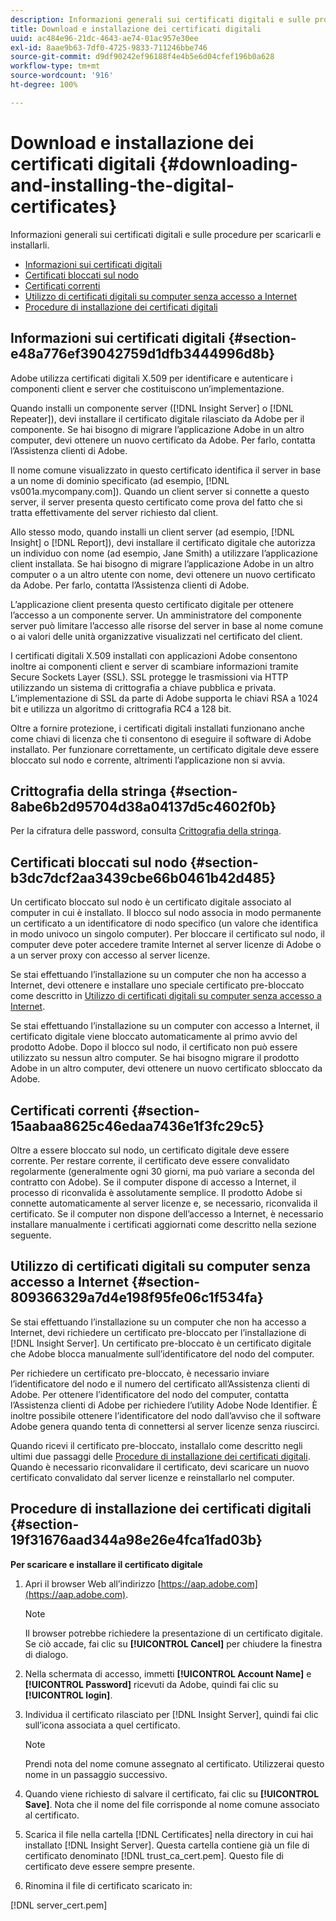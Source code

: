 ```yaml
---
description: Informazioni generali sui certificati digitali e sulle procedure per scaricarli e installarli.
title: Download e installazione dei certificati digitali
uuid: ac484e96-21dc-4643-ae74-01ac957e30ee
exl-id: 8aae9b63-7df0-4725-9833-711246bbe746
source-git-commit: d9df90242ef96188f4e4b5e6d04cfef196b0a628
workflow-type: tm+mt
source-wordcount: '916'
ht-degree: 100%

---
```


# Download e installazione dei certificati digitali {#downloading-and-installing-the-digital-certificates}

Informazioni generali sui certificati digitali e sulle procedure per scaricarli e installarli.

* [Informazioni sui certificati digitali](../../../../../home/c-inst-svr/c-install-ins-svr/t-install-proc-inst-svr-dpu/c-dnld-dgtl-cert/c-dnld-dgtl-cert.md#section-e48a776ef39042759d1dfb3444996d8b)
* [Certificati bloccati sul nodo](../../../../../home/c-inst-svr/c-install-ins-svr/t-install-proc-inst-svr-dpu/c-dnld-dgtl-cert/c-dnld-dgtl-cert.md#section-b3dc7dcf2aa3439cbe66b0461b42d485)
* [Certificati correnti](../../../../../home/c-inst-svr/c-install-ins-svr/t-install-proc-inst-svr-dpu/c-dnld-dgtl-cert/c-dnld-dgtl-cert.md#section-15aabaa8625c46edaa7436e1f3fc29c5)
* [Utilizzo di certificati digitali su computer senza accesso a Internet](../../../../../home/c-inst-svr/c-install-ins-svr/t-install-proc-inst-svr-dpu/c-dnld-dgtl-cert/c-dnld-dgtl-cert.md#section-809366329a7d4e198f95fe06c1f534fa)
* [Procedure di installazione dei certificati digitali](../../../../../home/c-inst-svr/c-install-ins-svr/t-install-proc-inst-svr-dpu/c-dnld-dgtl-cert/c-dnld-dgtl-cert.md#section-19f31676aad344a98e26e4fca1fad03b)

## Informazioni sui certificati digitali {#section-e48a776ef39042759d1dfb3444996d8b}

 Adobe utilizza certificati digitali X.509 per identificare e autenticare i componenti client e server che costituiscono un’implementazione.

Quando installi un componente server ([!DNL Insight Server] o [!DNL Repeater]), devi installare il certificato digitale rilasciato da Adobe per il componente. Se hai bisogno di migrare l’applicazione Adobe in un altro computer, devi ottenere un nuovo certificato da Adobe. Per farlo, contatta l’Assistenza clienti di Adobe.

Il nome comune visualizzato in questo certificato identifica il server in base a un nome di dominio specificato (ad esempio, [!DNL vs001a.mycompany.com]). Quando un client server si connette a questo server, il server presenta questo certificato come prova del fatto che si tratta effettivamente del server richiesto dal client.

Allo stesso modo, quando installi un client server (ad esempio, [!DNL Insight] o [!DNL Report]), devi installare il certificato digitale che autorizza un individuo con nome (ad esempio, Jane Smith) a utilizzare l’applicazione client installata. Se hai bisogno di migrare l’applicazione Adobe in un altro computer o a un altro utente con nome, devi ottenere un nuovo certificato da Adobe. Per farlo, contatta l’Assistenza clienti di Adobe.

L’applicazione client presenta questo certificato digitale per ottenere l’accesso a un componente server. Un amministratore del componente server può limitare l’accesso alle risorse del server in base al nome comune o ai valori delle unità organizzative visualizzati nel certificato del client.

I certificati digitali X.509 installati con applicazioni Adobe consentono inoltre ai componenti client e server di scambiare informazioni tramite Secure Sockets Layer (SSL). SSL protegge le trasmissioni via HTTP utilizzando un sistema di crittografia a chiave pubblica e privata. L’implementazione di SSL da parte di Adobe supporta le chiavi RSA a 1024 bit e utilizza un algoritmo di crittografia RC4 a 128 bit.

Oltre a fornire protezione, i certificati digitali installati funzionano anche come chiavi di licenza che ti consentono di eseguire il software di Adobe installato. Per funzionare correttamente, un certificato digitale deve essere bloccato sul nodo e corrente, altrimenti l’applicazione non si avvia.

## Crittografia della stringa {#section-8abe6b2d95704d38a04137d5c4602f0b}

Per la cifratura delle password, consulta [Crittografia della stringa](../../../../../home/c-inst-svr/c-install-ins-svr/t-install-proc-inst-svr-dpu/c-dnld-dgtl-cert/string-encryption.md#concept-35da0b53650a4d7e82b240ad27f6d45a).

## Certificati bloccati sul nodo {#section-b3dc7dcf2aa3439cbe66b0461b42d485}

Un certificato bloccato sul nodo è un certificato digitale associato al computer in cui è installato. Il blocco sul nodo associa in modo permanente un certificato a un identificatore di nodo specifico (un valore che identifica in modo univoco un singolo computer). Per bloccare il certificato sul nodo, il computer deve poter accedere tramite Internet al server licenze di Adobe o a un server proxy con accesso al server licenze.

Se stai effettuando l’installazione su un computer che non ha accesso a Internet, devi ottenere e installare uno speciale certificato pre-bloccato come descritto in [Utilizzo di certificati digitali su computer senza accesso a Internet](../../../../../home/c-inst-svr/c-install-ins-svr/t-install-proc-inst-svr-dpu/c-dnld-dgtl-cert/c-dnld-dgtl-cert.md#section-809366329a7d4e198f95fe06c1f534fa).

Se stai effettuando l’installazione su un computer con accesso a Internet, il certificato digitale viene bloccato automaticamente al primo avvio del prodotto Adobe. Dopo il blocco sul nodo, il certificato non può essere utilizzato su nessun altro computer. Se hai bisogno migrare il prodotto Adobe in un altro computer, devi ottenere un nuovo certificato sbloccato da Adobe.

## Certificati correnti {#section-15aabaa8625c46edaa7436e1f3fc29c5}

Oltre a essere bloccato sul nodo, un certificato digitale deve essere corrente. Per restare corrente, il certificato deve essere convalidato regolarmente (generalmente ogni 30 giorni, ma può variare a seconda del contratto con Adobe). Se il computer dispone di accesso a Internet, il processo di riconvalida è assolutamente semplice. Il prodotto Adobe si connette automaticamente al server licenze e, se necessario, riconvalida il certificato. Se il computer non dispone dell’accesso a Internet, è necessario installare manualmente i certificati aggiornati come descritto nella sezione seguente.

## Utilizzo di certificati digitali su computer senza accesso a Internet {#section-809366329a7d4e198f95fe06c1f534fa}

Se stai effettuando l’installazione su un computer che non ha accesso a Internet, devi richiedere un certificato pre-bloccato per l’installazione di [!DNL Insight Server]. Un certificato pre-bloccato è un certificato digitale che Adobe blocca manualmente sull’identificatore del nodo del computer.

Per richiedere un certificato pre-bloccato, è necessario inviare l’identificatore del nodo e il numero del certificato all’Assistenza clienti di Adobe. Per ottenere l’identificatore del nodo del computer, contatta l’Assistenza clienti di Adobe per richiedere l’utility Adobe Node Identifier. È inoltre possibile ottenere l’identificatore del nodo dall’avviso che il software Adobe genera quando tenta di connettersi al server licenze senza riuscirci.

Quando ricevi il certificato pre-bloccato, installalo come descritto negli ultimi due passaggi delle [Procedure di installazione dei certificati digitali](../../../../../home/c-inst-svr/c-install-ins-svr/t-install-proc-inst-svr-dpu/c-dnld-dgtl-cert/c-dnld-dgtl-cert.md#section-19f31676aad344a98e26e4fca1fad03b). Quando è necessario riconvalidare il certificato, devi scaricare un nuovo certificato convalidato dal server licenze e reinstallarlo nel computer.

## Procedure di installazione dei certificati digitali {#section-19f31676aad344a98e26e4fca1fad03b}

**Per scaricare e installare il certificato digitale**

1. Apri il browser Web all’indirizzo [https://aap.adobe.com](https://aap.adobe.com).

   >[!NOTE]
   >
   >Il browser potrebbe richiedere la presentazione di un certificato digitale. Se ciò accade, fai clic su **[!UICONTROL Cancel]** per chiudere la finestra di dialogo.

1. Nella schermata di accesso, immetti **[!UICONTROL Account Name]** e **[!UICONTROL Password]** ricevuti da Adobe, quindi fai clic su **[!UICONTROL login]**.

1. Individua il certificato rilasciato per [!DNL Insight Server], quindi fai clic sull’icona associata a quel certificato.

   >[!NOTE]
   >
   >Prendi nota del nome comune assegnato al certificato. Utilizzerai questo nome in un passaggio successivo.

1. Quando viene richiesto di salvare il certificato, fai clic su **[!UICONTROL Save]**. Nota che il nome del file corrisponde al nome comune associato al certificato.
1. Scarica il file nella cartella [!DNL Certificates] nella directory in cui hai installato [!DNL Insight Server]. Questa cartella contiene già un file di certificato denominato [!DNL trust_ca_cert.pem]. Questo file di certificato deve essere sempre presente.

1. Rinomina il file di certificato scaricato in:

[!DNL server_cert.pem]
